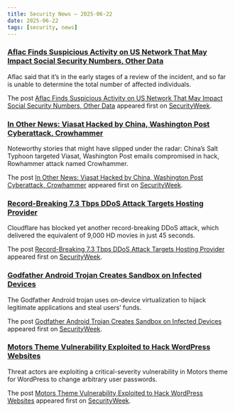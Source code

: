 ```yaml
---
title: Security News – 2025-06-22
date: 2025-06-22
tags: [security, news]
---
```


### [Aflac Finds Suspicious Activity on US Network That May Impact Social Security Numbers, Other Data](https://www.securityweek.com/aflac-finds-suspicious-activity-on-us-network-that-may-impact-social-security-numbers-other-data/)

<p>Aflac said that it’s in the early stages of a review of the incident, and so far is unable to determine the total number of affected individuals.</p>
<p>The post <a href="https://www.securityweek.com/aflac-finds-suspicious-activity-on-us-network-that-may-impact-social-security-numbers-other-data/">Aflac Finds Suspicious Activity on US Network That May Impact Social Security Numbers, Other Data</a> appeared first on <a href="https://www.securityweek.com">SecurityWeek</a>.</p>

### [In Other News: Viasat Hacked by China, Washington Post Cyberattack, Crowhammer](https://www.securityweek.com/in-other-news-viasat-hacked-by-china-washington-post-cyberattack-crowhammer/)

<p>Noteworthy stories that might have slipped under the radar: China’s Salt Typhoon targeted Viasat, Washington Post emails compromised in hack, Rowhammer attack named Crowhammer.</p>
<p>The post <a href="https://www.securityweek.com/in-other-news-viasat-hacked-by-china-washington-post-cyberattack-crowhammer/">In Other News: Viasat Hacked by China, Washington Post Cyberattack, Crowhammer</a> appeared first on <a href="https://www.securityweek.com">SecurityWeek</a>.</p>

### [Record-Breaking 7.3 Tbps DDoS Attack Targets Hosting Provider](https://www.securityweek.com/record-breaking-ddos-attack-peaked-at-7-3-tbps/)

<p>Cloudflare has blocked yet another record-breaking DDoS attack, which delivered the equivalent of 9,000 HD movies in just 45 seconds.</p>
<p>The post <a href="https://www.securityweek.com/record-breaking-ddos-attack-peaked-at-7-3-tbps/">Record-Breaking 7.3 Tbps DDoS Attack Targets Hosting Provider</a> appeared first on <a href="https://www.securityweek.com">SecurityWeek</a>.</p>

### [Godfather Android Trojan Creates Sandbox on Infected Devices](https://www.securityweek.com/godfather-android-trojan-creates-sandbox-on-infected-devices/)

<p>The Godfather Android trojan uses on-device virtualization to hijack legitimate applications and steal users’ funds.</p>
<p>The post <a href="https://www.securityweek.com/godfather-android-trojan-creates-sandbox-on-infected-devices/">Godfather Android Trojan Creates Sandbox on Infected Devices</a> appeared first on <a href="https://www.securityweek.com">SecurityWeek</a>.</p>

### [Motors Theme Vulnerability Exploited to Hack WordPress Websites](https://www.securityweek.com/motors-theme-vulnerability-exploited-to-hack-wordpress-websites/)

<p>Threat actors are exploiting a critical-severity vulnerability in Motors theme for WordPress to change arbitrary user passwords.</p>
<p>The post <a href="https://www.securityweek.com/motors-theme-vulnerability-exploited-to-hack-wordpress-websites/">Motors Theme Vulnerability Exploited to Hack WordPress Websites</a> appeared first on <a href="https://www.securityweek.com">SecurityWeek</a>.</p>

